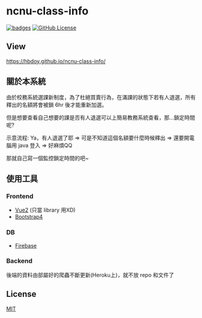 # ncnu-class-info
[![badges](https://img.shields.io/badge/vue-2.2.4-green.svg)](https://vuejs.org/)
[![GitHub License](https://img.shields.io/badge/license-MIT-blue.svg)](http://opensource.org/licenses/MIT)

## View
https://hbdoy.github.io/ncnu-class-info/

## 關於本系統
由於校務系統選課新制度，為了杜絕買賣行為，在滿課的狀態下若有人退選，所有釋出的名額將會被鎖 6hr 後才能重新加選。

但是想要查看自己想要的課是否有人退選可以上簡易教務系統查看，那...鎖定時間呢?

示意流程:
Ya，有人退選了耶 => 可是不知道這個名額要什麼時候釋出 => 還要開電腦用 java 登入 => 好麻煩QQ

那就自己寫一個監控鎖定時間的吧~

## 使用工具
### Frontend
- [Vue2](https://vuejs.org/) (只當 library 用XD)
- [Bootstrap4](https://getbootstrap.com/)
### DB
- [Firebase](https://firebase.google.com/)
### Backend
後端的資料由部屬好的爬蟲不斷更新(Heroku上)，就不放 repo 和文件了

## License
[MIT](http://opensource.org/licenses/MIT)
